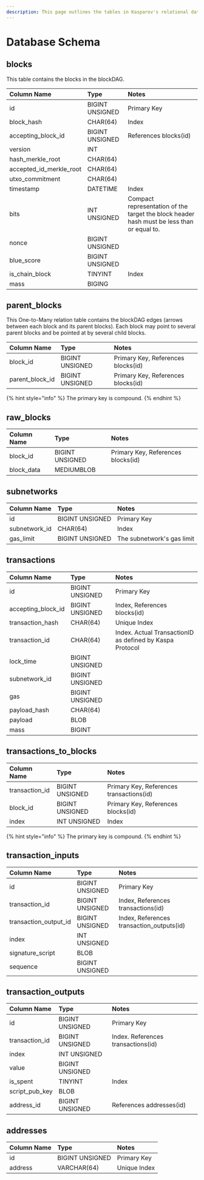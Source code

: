 ```yaml
---
description: This page outlines the tables in Kasparov's relational database schema.
---
```


# Database Schema

## blocks

This table contains the blocks in the blockDAG.

| Column Name | Type | Notes |
| :--- | :--- | :--- |
| id | BIGINT UNSIGNED | Primary Key |
| block\_hash | CHAR\(64\) | Index |
| accepting\_block\_id | BIGINT UNSIGNED | References blocks\(id\) |
| version | INT |  |
| hash\_merkle\_root | CHAR\(64\) |  |
| accepted\_id\_merkle\_root | CHAR\(64\) |  |
| utxo\_commitment | CHAR\(64\) |  |
| timestamp | DATETIME | Index |
| bits | INT UNSIGNED | Compact representation of the target the block header hash must be less than or equal to. |
| nonce | BIGINT UNSIGNED |  |
| blue\_score | BIGINT UNSIGNED |  |
| is\_chain\_block | TINYINT | Index |
| mass | BIGING |  |

## parent\_blocks

This One-to-Many relation table contains the blockDAG edges \(arrows between each block and its parent blocks\). Each block may point to several parent blocks and be pointed at by several child blocks.

| Column Name | Type | Notes |
| :--- | :--- | :--- |
| block\_id | BIGINT UNSIGNED | Primary Key, References blocks\(id\) |
| parent\_block\_id | BIGINT UNSIGNED | Primary Key, References blocks\(id\) |

{% hint style="info" %}
The primary key is compound.
{% endhint %}

## raw\_blocks

| Column Name | Type | Notes |
| :--- | :--- | :--- |
| block\_id | BIGINT UNSIGNED | Primary Key, References blocks\(id\) |
| block\_data | MEDIUMBLOB |  |

## subnetworks

| Column Name | Type | Notes |
| :--- | :--- | :--- |
| id | BIGINT UNSIGNED | Primary Key |
| subnetwork\_id | CHAR\(64\) | Index |
| gas\_limit | BIGINT UNSIGNED | The subnetwork's gas limit |

## transactions

| Column Name | Type | Notes |
| :--- | :--- | :--- |
| id | BIGINT UNSIGNED | Primary Key |
| accepting\_block\_id | BIGINT UNSIGNED | Index, References blocks\(id\) |
| transaction\_hash | CHAR\(64\) | Unique Index |
| transaction\_id | CHAR\(64\) | Index. Actual TransactionID as defined by Kaspa Protocol |
| lock\_time | BIGINT UNSIGNED |  |
| subnetwork\_id | BIGINT UNSIGNED |  |
| gas | BIGINT UNSIGNED |  |
| payload\_hash | CHAR\(64\) |  |
| payload | BLOB |  |
| mass | BIGINT |  |

## transactions\_to\_blocks

| Column Name | Type | Notes |
| :--- | :--- | :--- |
| transaction\_id | BIGINT UNSIGNED | Primary Key, References transactions\(id\) |
| block\_id | BIGINT UNSIGNED | Primary Key, References blocks\(id\) |
| index | INT UNSIGNED | Index |

{% hint style="info" %}
The primary key is compound.
{% endhint %}

## transaction\_inputs

| Column Name | Type | Notes |
| :--- | :--- | :--- |
| id | BIGINT UNSIGNED | Primary Key |
| transaction\_id | BIGINT UNSIGNED | Index, References transactions\(id\) |
| transaction\_output\_id | BIGINT UNSIGNED | Index, References transaction\_outputs\(id\) |
| index | INT UNSIGNED |  |
| signature\_script | BLOB |  |
| sequence | BIGINT UNSIGNED |  |

## transaction\_outputs

| Column Name | Type | Notes |
| :--- | :--- | :--- |
| id | BIGINT UNSIGNED | Primary Key |
| transaction\_id | BIGINT UNSIGNED | Index. References transactions\(id\) |
| index | INT UNSIGNED |  |
| value | BIGINT UNSIGNED |  |
| is\_spent | TINYINT | Index |
| script\_pub\_key | BLOB |  |
| address\_id | BIGINT UNSIGNED | References addresses\(id\) |

## addresses

| Column Name | Type | Notes |
| :--- | :--- | :--- |
| id | BIGINT UNSIGNED | Primary Key |
| address | VARCHAR\(64\) | Unique Index |

